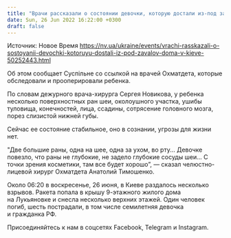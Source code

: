 ```yaml
---
title: "Врачи рассказали о состоянии девочки, которую достали из-под завалов дома в Киеве"
date: Sun, 26 Jun 2022 16:22:00 +0300
draft: false
---
```

Источник: Новое Время https://nv.ua/ukraine/events/vrachi-rasskazali-o-sostoyanii-devochki-kotoruyu-dostali-iz-pod-zavalov-doma-v-kieve-50252443.html


Об этом сообщает Суспільне со ссылкой на врачей Охматдета, которые обследовали и прооперировали ребенка.

 По словам дежурного врача-хирурга Сергея Новикова, у ребенка несколько поверхностных ран шеи, околоушного участка, ушибы туловища, конечностей, лица, ссадины, сотрясение головного мозга, порез слизистой нижней губы. 

Сейчас ее состояние стабильное, оно в сознании, угрозы для жизни нет.

"Две большие раны, одна на шее, одна за ухом, во рту... Девочке повезло, что раны не глубокие, не задело глубокие сосуды шеи... С точки зрения косметики, там все будет хорошо”, — сказал челюстно-лицевой хирург Охматдета Анатолий Тимошенко.

Около 06:20 в воскресенье, 26 июня, в Киеве раздалось несколько взрывов. Ракета попала в крышу 9-этажного жилого дома на Лукьяновке и снесла несколько верхних этажей. Один человек погиб, шесть пострадали, в том числе семилетняя девочка и гражданка РФ.

Присоединяйтесь к нам в соцсетях Facebook, Telegram и Instagram.
